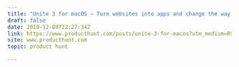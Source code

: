 ```yaml
---
title: "Unite 3 for macOS — Turn websites into apps and change the way you use your Mac"
draft: false
date: 2019-12-08T22:27:34Z
link: https://www.producthunt.com/posts/unite-3-for-macos?utm_medium=RSS&utm_source=hune
site: www.producthunt.com
topic: product hunt  

---
```

